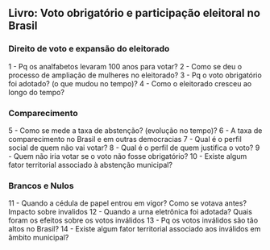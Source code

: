 ## Livro: Voto obrigatório e participação eleitoral no Brasil

### Direito de voto e expansão do eleitorado

1 -  Pq os analfabetos levaram 100 anos para votar?
2 -  Como se deu o processo de ampliação de mulheres no eleitorado?
3 - Pq o voto obrigatório foi adotado? (o que mudou no tempo)?
4 - Como o eleitorado cresceu ao longo do tempo?

### Comparecimento 

5 - Como se mede a taxa de abstenção? (evolução no tempo)?
6 - A taxa de comparecimento no Brasil e em outras democracias
7 - Qual é o perfil social de quem não vai votar?
8 - Qual é o perfil de quem justifica o voto?
9 - Quem não iria votar se o voto não fosse obrigatório?
10 - Existe algum fator territorial associado à abstenção municipal?

### Brancos e Nulos 

11 - Quando a cédula de papel entrou em vigor? Como se votava antes? Impacto sobre invalidos
12 - Quando a urna eletrônica foi adotada? Quais foram os efeitos sobre os votos inválidos
13 - Pq os votos inválidos são tão altos no Brasil?
14 - Existe algum fator territorial associado aos  inválidos em âmbito municipal?


 
